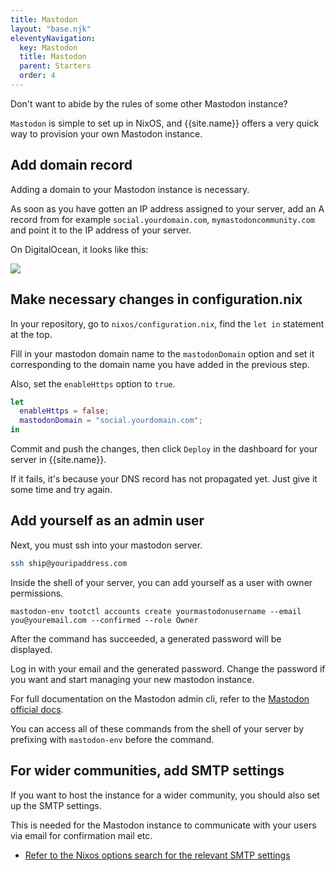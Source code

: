 ```yaml
---
title: Mastodon
layout: "base.njk"
eleventyNavigation:
  key: Mastodon
  title: Mastodon
  parent: Starters
  order: 4
---
```


Don't want to abide by the rules of some other Mastodon instance?

`Mastodon` is simple to set up in NixOS, and {{site.name}} offers a very quick way to provision your own Mastodon instance.

## Add domain record

Adding a domain to your Mastodon instance is necessary.

As soon as you have gotten an IP address assigned to your server, add an A record from for example `social.yourdomain.com`, `mymastodoncommunity.com` and point it to the IP address of your server.

On DigitalOcean, it looks like this:

<img src="/images/mastodon-domain-record.webp" />

## Make necessary changes in configuration.nix

In your repository, go to `nixos/configuration.nix`, find the `let in` statement at the top.

Fill in your mastodon domain name to the `mastodonDomain` option and set it corresponding to the domain name you have added in the previous step.

Also, set the `enableHttps` option to `true`.

```nix
let
  enableHttps = false;
  mastodonDomain = "social.yourdomain.com";
in
```

Commit and push the changes, then click `Deploy` in the dashboard for your server in {{site.name}}.

If it fails, it's because your DNS record has not propagated yet. Just give it some time and try again.

## Add yourself as an admin user

Next, you must ssh into your mastodon server.

```sh
ssh ship@youripaddress.com
```

Inside the shell of your server, you can add yourself as a user with owner permissions.

```
mastodon-env tootctl accounts create yourmastodonusername --email you@youremail.com --confirmed --role Owner
```

After the command has succeeded, a generated password will be displayed.

Log in with your email and the generated password. Change the password if you want and start managing your new mastodon instance.

For full documentation on the Mastodon admin cli, refer to the <a href="https://docs.joinmastodon.org/admin/tootctl/" target="_blank">Mastodon official docs</a>.

You can access all of these commands from the shell of your server by prefixing with `mastodon-env` before the command.

## For wider communities, add SMTP settings

If you want to host the instance for a wider community, you should also set up the SMTP settings.

This is needed for the Mastodon instance to communicate with your users via email for confirmation mail etc.

- <a href="https://search.nixos.org/options?query=services.mastodon.smtp">Refer to the Nixos options search for the relevant SMTP settings</a>
